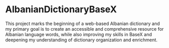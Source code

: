 # AlbanianDictionaryBaseX
This project marks the beginning of a web-based Albanian dictionary and my primary goal is to create an accessible and comprehensive resource for Albanian language words, while also improving my skills in BaseX and deepening my understanding of dictionary organization and enrichment.
